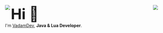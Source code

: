 <img align="right" src="https://github-readme-stats.vercel.app/api?username=VadamDev&show_icons=true&theme=tokyonight" />
<img align="left" src="https://github-readme-stats.vercel.app/api/top-langs/?username=VadamDev&theme=tokyonight" />
<font size="10">
<b>
Hi 👋
</b>
</font>
<br>
I'm <a href="https://github.com/VadamDev">VadamDev</a>, <b>Java & Lua Developer</b>.